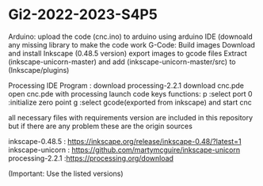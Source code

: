 # Gi2-2022-2023-S4P5
Arduino:
	upload the code (cnc.ino) to arduino using arduino IDE (downoald any missing library to make the code work
G-Code:
	Build images
		Download and install Inkscape (0.48.5 version)
	export images to gcode files
		Extract (inkscape-unicorn-master) and add (inkscape-unicorn-master/src) to (Inkscape/plugins)

Processing IDE Program :
	download processing-2.2.1
	download cnc.pde
	open cnc.pde with processing
	launch code 
		keys functions:
			p :select port
			0 :initialize zero point
			g :select gcode(exported from inkscape) and start cnc

all necessary files with requirements version are included in this repository 
but if there are any problem these are the origin sources

inkscape-0.48.5 : https://inkscape.org/release/inkscape-0.48/?latest=1
inkscape-unicorn : https://github.com/martymcguire/inkscape-unicorn
processing-2.2.1 :https://processing.org/download

(Important: Use the listed versions)
